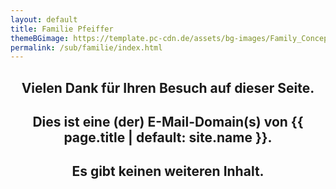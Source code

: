 ```yaml
---
layout: default
title: Familie Pfeiffer
themeBGimage: https://template.pc-cdn.de/assets/bg-images/Family_Concept_-_Paper_Cut_Out_Against_Blue_Sky_-_48412252331.jpg
permalink: /sub/familie/index.html
---
```


<h2 style="text-align: center;"><strong>Vielen Dank für Ihren Besuch auf dieser Seite.</strong></h2>
<h2 style="text-align: center;"><strong>Dies ist eine (der) E-Mail-Domain(s) von {{ page.title | default: site.name }}.</strong></h2>
<h2 style="text-align: center;"><strong>Es gibt keinen weiteren Inhalt.</strong></h2>
